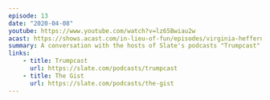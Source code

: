 ```yaml
---
episode: 13
date: "2020-04-08"
youtube: https://www.youtube.com/watch?v=lz65Bwiau2w
acast: https://shows.acast.com/in-lieu-of-fun/episodes/virginia-heffernan-mike-pesca-make-their-debuts-april-8-2020
summary: A conversation with the hosts of Slate's podcasts "Trumpcast" and "The Gist"
links:
    - title: Trumpcast
      url: https://slate.com/podcasts/trumpcast
    - title: The Gist
      url: https://slate.com/podcasts/the-gist
---
```

